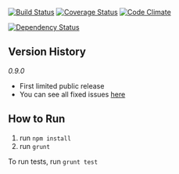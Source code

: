 [![Build Status](https://travis-ci.org/jacob-meacham/acromaster.svg?branch=develop)](https://travis-ci.org/jacob-meacham/acromaster)
[![Coverage Status](https://coveralls.io/repos/jacob-meacham/acromaster/badge.png?branch=develop)](https://coveralls.io/r/jacob-meacham/acromaster?branch=develop)
[![Code Climate](https://codeclimate.com/github/jacob-meacham/acromaster/badges/gpa.svg)](https://codeclimate.com/github/jacob-meacham/acromaster)

[![Dependency Status](https://www.versioneye.com/user/projects/54b197dd2eea78c8ad000047/badge.svg?style=flat)](https://www.versioneye.com/user/projects/54b197dd2eea78c8ad000047)

Version History
---------------
_0.9.0_
* First limited public release
* You can see all fixed issues [here](https://github.com/jacob-meacham/acromaster/issues?utf8=%E2%9C%93&q=milestone%3A0.9.0+)

How to Run
----------
1. run `npm install`
2. run `grunt`

To run tests, run `grunt test`